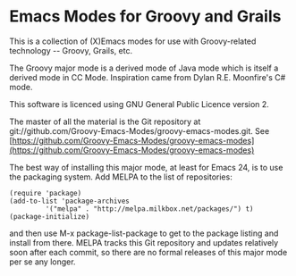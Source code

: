 # Emacs Modes for Groovy and Grails

This is a collection of (X)Emacs modes for use with Groovy-related technology -- Groovy, Grails, etc.

The Groovy major mode is a derived mode of Java mode which is itself a derived mode in CC Mode. Inspiration
came from Dylan R.E. Moonfire's C# mode.

This software is licenced using GNU General Public Licence version 2.

The master of all the material is the Git repository at git://github.com/Groovy-Emacs-Modes/groovy-emacs-modes.git. See
[https://github.com/Groovy-Emacs-Modes/groovy-emacs-modes](https://github.com/Groovy-Emacs-Modes/groovy-emacs-modes)

The best way of installing this major mode, at least for Emacs 24, is to use the packaging system. Add MELPA
to the list of repositories:

    (require 'package)
    (add-to-list 'package-archives
             '("melpa" . "http://melpa.milkbox.net/packages/") t)
    (package-initialize)

and then use M-x package-list-package to get to the package listing and install from there. MELPA tracks
this Git repository and updates relatively soon after each commit, so there are no formal releases of this
major mode per se any longer.
